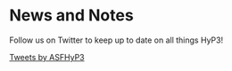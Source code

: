 # News and Notes

Follow us on Twitter to keep up to date on all things HyP3!

<a class="twitter-timeline" href="https://twitter.com/ASFHyP3">Tweets by ASFHyP3</a>
<script async src="https://platform.twitter.com/widgets.js" charset="utf-8"></script>